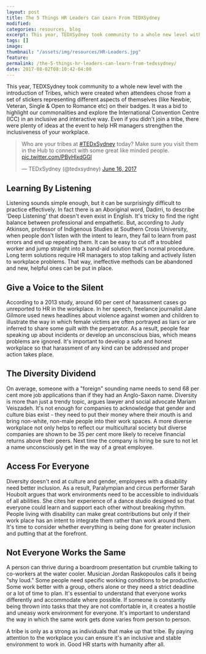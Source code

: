 ```yaml
---
layout: post
title: The 5 Things HR Leaders Can Learn From TEDXSydney
modified:
categories: resources, blog
excerpt: This year, TEDXSydney took community to a whole new level with the introduction of Tribes, which were created when attendees chose from a set of stickers representing different aspects of themselves (like Newbie, Veteran, Single & Open to Romance etc) on their badges.
tags: []
image:
thumbnail: "/assets/img/resources/HR-Leaders.jpg"
feature:
permalink: /the-5-things-hr-leaders-can-learn-from-tedxsydney/
date: 2017-08-02T08:10:42-04:00
---
```


This year, TEDXSydney took community to a whole new level with the introduction of Tribes, which were created when attendees chose from a set of stickers representing different aspects of themselves (like Newbie, Veteran, Single & Open to Romance etc) on their badges. It was a bid to highlight our commonalities and explore the International Convention Centre (ICC) in an inclusive and interactive way. Even if you didn't join a tribe, there were plenty of ideas at the event to help HR managers strengthen the inclusiveness of your workplace.

<blockquote class="twitter-tweet" data-lang="en"><p lang="en" dir="ltr">Who are your tribes at <a href="https://twitter.com/hashtag/TEDxSydney?src=hash">#TEDxSydney</a> today? Make sure you visit them in the Hub to connect with some great like minded people. <a href="https://t.co/PByHlxdGGl">pic.twitter.com/PByHlxdGGl</a></p>&mdash; TEDxSydney (@tedxsydney) <a href="https://twitter.com/tedxsydney/status/875518429146390528">June 16, 2017</a></blockquote>
<script async src="//platform.twitter.com/widgets.js" charset="utf-8"></script>


<h2>Learning By Listening</h2>
Listening sounds simple enough, but it can be surprisingly difficult to practice effectively. In fact there is an Aboriginal word, Dadirri, to describe ‘Deep Listening' that doesn't even exist in English. It's tricky to find the right balance between professional and empathetic. But, according to Judy Atkinson, professor of Indigenous Studies at Southern Cross University, when people don't listen with the intent to learn, they fail to learn from past errors and end up repeating them. It can be easy to cut off a troubled worker and jump straight into a band-aid solution that's normal procedure. Long term solutions require HR managers to stop talking and actively listen to workplace problems. That way, ineffective methods can be abandoned and new, helpful ones can be put in place.
<h2>Give a Voice to the Silent</h2>
According to a 2013 study, around 60 per cent of harassment cases go unreported to HR in the workplace. In her speech, freelance journalist Jane Gilmore used news headlines about violence against women and children to illustrate the way in which female victims are often portrayed as liars or are inferred to share some guilt with the perpetrator. As a result, people fear speaking up about incidents or develop an unconscious bias, which means problems are ignored. It's important to develop a safe and honest workplace so that harassment of any kind can be addressed and proper action takes place.  
<h2>The Diversity Dividend</h2>
On average, someone with a "foreign" sounding name needs to send 68 per cent more job applications than if they had an Anglo-Saxon name. Diversity is more than just a trendy topic, argues lawyer and social advocate Mariam Veiszadeh. It's not enough for companies to acknowledge that gender and culture bias exist - they need to put their money where their mouth is and bring non-white, non-male people into their work spaces. A more diverse workplace not only helps to reflect our multicultural society but diverse companies are shown to be 35 per cent more likely to receive financial returns above their peers. Next time the company is hiring be sure to not let a name unconsciously get in the way of a great employee.
<h2>Access For Everyone</h2>
Diversity doesn't end at culture and gender, employees with a disability need better inclusion. As a result, Paralympian and circus performer Sarah Houbolt argues that work environments need to be accessible to individuals of all abilities. She cites her experience of a dance studio designed so that everyone could learn and support each other without breaking rhythm. People living with disability can make great contributions but only if their work place has an intent to integrate them rather than work around them. It's time to consider whether everything is being done for greater inclusion and putting that at the forefront.

<h2>Not Everyone Works the Same</h2>
A person can thrive during a boardroom presentation but crumble talking to co-workers at the water cooler. Musician Jordan Raskopoulos calls it being "shy loud." Some people need specific working conditions to be productive. Some work better with a group, others alone or they need a strict deadline or a lot of time to plan. It's essential to understand that everyone works differently and accommodate where possible. If someone is constantly being thrown into tasks that they are not comfortable in, it creates a hostile and uneasy work environment for everyone. It's important to understand the way in which the same work gets done varies from person to person. 

A tribe is only as a strong as individuals that make up that tribe. By paying attention to the workplace you can ensure it's an inclusive and stable environment to work in. Good HR starts with humanity after all.